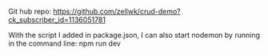 Git hub repo:
https://github.com/zellwk/crud-demo?ck_subscriber_id=1136051781


With the script I added in package.json, I can also start nodemon
by running in the command line:
npm run dev